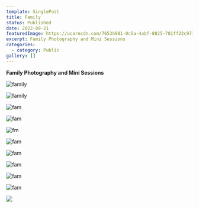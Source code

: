 ```yaml
---
template: SinglePost
title: Family
status: Published
date: 2022-09-21
featuredImage: https://ucarecdn.com/7653b981-0c5a-4abf-8825-781ff22c9719/
excerpt: Family Photography and Mini Sessions
categories:
  - category: Public
gallery: []
---
```

**F﻿amily Photography and Mini Sessions**

![family](https://ucarecdn.com/0f8dae1a-b07a-4e94-9cb5-ec8d993add9c/ "Family Photography")

![family](https://ucarecdn.com/ec154c0e-9de5-410f-84a0-381844097720/ "family")

![fam](https://ucarecdn.com/b4aa0823-8fb4-4ca2-82a5-0d653cc23d1b/ "fam")

![fam](https://ucarecdn.com/df16b166-069a-4095-930a-22d64efa3470/ "fam")

![fm](https://ucarecdn.com/34d7e90b-8f26-458e-af15-753c7bc463d6/ "fm")

![fam](https://ucarecdn.com/e9ef3d8b-d466-41de-98f4-83a66c49a9a9/ "fam")

![fam](https://ucarecdn.com/58c52bab-3217-4841-a346-4c3876b7fa0c/ "fam")

![fam](https://ucarecdn.com/37882e26-1a10-4d54-8cef-594a08d98698/ "fam")

![fam](https://ucarecdn.com/78efdee8-b5f7-44cf-8a48-13eb88a5ad48/ "fam")

![fam](https://ucarecdn.com/883385a0-5569-4c20-8fbf-49d15561aad6/ "fam")

![](https://ucarecdn.com/1a458a83-fcf2-4038-a6ee-d9ef4888895c/)